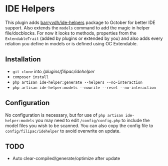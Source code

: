 # IDE Helpers

This plugin adds [barryvdh/ide-helpers](https://github.com/barryvdh/laravel-ide-helper) package to October for better IDE support. Also extends the `models` command to add the magic in helper file/docblocks. For now it looks to methods, properties from the `ExtendableTrait` (added by plugins or extended by you) and also adds every relation you define in models or is defined using OC Extendable.

## Installation

* `git clone` into */plugins/filipac/idehelper*
* `composer install`
* `php artisan ide-helper:generate --helpers --no-interaction`
* `php artisan ide-helper:models --nowrite --reset --no-interaction`

## Configuration

No configuration is necessary, but for use of `php artisan ide-helper:models` you may need to edit `/config/config.php` to include the model files you wish to be scanned. You can also copy the config file to `config/filipac/idehelper` to avoid overwrite on update.

## TODO

* Auto clear-compiled/generate/optimize after update
